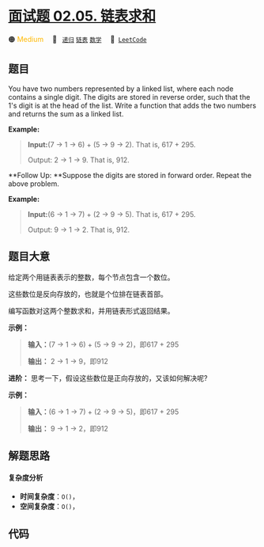 # [面试题 02.05. 链表求和](https://leetcode.cn/problems/sum-lists-lcci)

🟠 <font color=#ffb800>Medium</font>&emsp; 🔖&ensp; [`递归`](/leetcode-js/outline/tag/recursion.md) [`链表`](/leetcode-js/outline/tag/linked-list.md) [`数学`](/leetcode-js/outline/tag/math.md)&emsp; 🔗&ensp;[`LeetCode`](https://leetcode.cn/problems/sum-lists-lcci)

## 题目

You have two numbers represented by a linked list, where each node contains a
single digit. The digits are stored in reverse order, such that the 1's digit
is at the head of the list. Write a function that adds the two numbers and
returns the sum as a linked list.



**Example:**

> 
> 
> 
> 
> 
> **Input:**(7 -> 1 -> 6) + (5 -> 9 -> 2). That is, 617 + 295.
> 
> Output: 2 -> 1 -> 9. That is, 912.
> 
> 

**Follow Up:  **Suppose the digits are stored in forward order. Repeat the
above problem.

**Example:**

> 
> 
> 
> 
> 
> **Input:**(6 -> 1 -> 7) + (2 -> 9 -> 5). That is, 617 + 295.
> 
> Output: 9 -> 1 -> 2. That is, 912.
> 
> 


## 题目大意

给定两个用链表表示的整数，每个节点包含一个数位。

这些数位是反向存放的，也就是个位排在链表首部。

编写函数对这两个整数求和，并用链表形式返回结果。



**示例：**

> 
> 
> 
> 
> 
> **输入：**(7 -> 1 -> 6) + (5 -> 9 -> 2)，即617 + 295
> 
> **输出：** 2 -> 1 -> 9，即912
> 
> 

**进阶：** 思考一下，假设这些数位是正向存放的，又该如何解决呢?

**示例：**

> 
> 
> 
> 
> 
> **输入：**(6 -> 1 -> 7) + (2 -> 9 -> 5)，即617 + 295
> 
> **输出：** 9 -> 1 -> 2，即912
> 
> 


## 解题思路

#### 复杂度分析

- **时间复杂度**：`O()`，
- **空间复杂度**：`O()`，

## 代码

```javascript

```